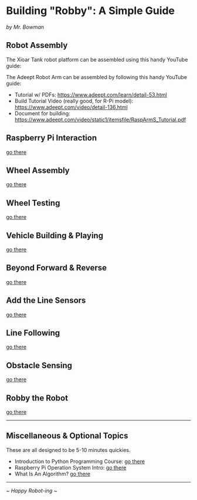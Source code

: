 # Building "Robby": A Simple Guide

_by Mr. Bowman_

## Robot Assembly

The Xioar Tank robot platform can be assembled using this handy YouTube guide: 

The Adeept Robot Arm can be assembled by following this handy YouTube guide: 

* Tutorial w/ PDFs: https://www.adeept.com/learn/detail-53.html 
* Build Tutorial Video (really good, for R-Pi model): https://www.adeept.com/video/detail-136.html 
* Document for building: https://www.adeept.com/video/static1/itemsfile/RaspArmS_Tutorial.pdf 

## Raspberry Pi Interaction

[go there](./raspberry_pi_comms.md)

## Wheel Assembly

[go there](./wheel_assembly.md)

## Wheel Testing

[go there](./wheel_testing.md)

## Vehicle Building & Playing

[go there](./vehicle_build.md)

## Beyond Forward & Reverse

[go there](./vehicle_control.md)

## Add the Line Sensors

[go there](./line_sensors.md)

## Line Following

[go there](./line_following.md)

## Obstacle Sensing

[go there](./obstacle_sensor.md)

## Robby the Robot

[go there]()

---

## Miscellaneous & Optional Topics

These are all designed to be 5-10 minutes quickies.

* Introduction to Python Programming Course: [go there](./slides_with_python_code.html)
* Raspberry Pi Operation System Intro: [go there](./linux_intro.md)
* What Is An Algorithm? [go there](./slides_algorithms_intro.html)

---

~ _Happy Robot-ing_ ~